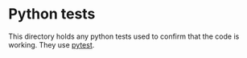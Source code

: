 # Python tests
This directory holds any python tests used to confirm that the code is working. They use [pytest](https://docs.pytest.org/en/7.1.x/).